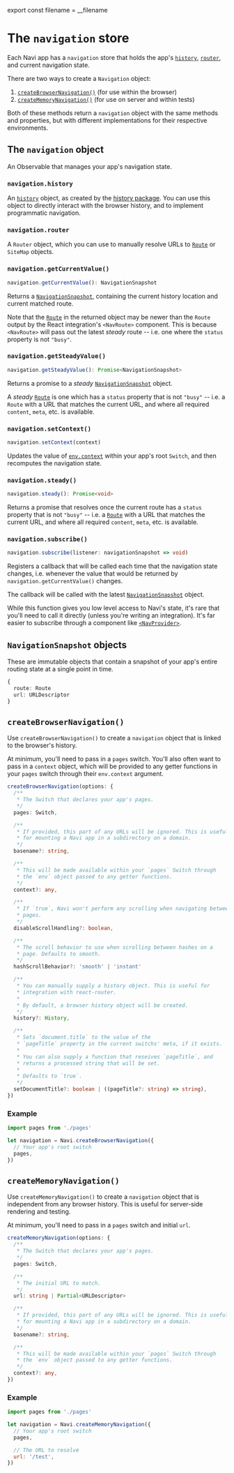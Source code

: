 export const filename = __filename

The `navigation` store
======================

Each Navi app has a `navigation` store that holds the app's [`history`](../history), [`router`](../router), and current navigation state.

There are two ways to create a `Navigation` object:

1. [`createBrowserNavigation()`](#createbrowsernavigation) (for use within the browser)
2. [`createMemoryNavigation()`](#creatememorynavigation) (for use on server and within tests)

Both of these methods return a `navigation` object with the same methods and properties, but with different implementations for their respective environments. 


The `navigation` object
-----------------------

An Observable that manages your app's navigation state.


### `navigation.history`

An [`history`](../history/) object, as created by the [history package](https://www.npmjs.com/package/history). You can use this object to directly interact with the browser history, and to implement programmatic navigation.


### `navigation.router`

A <!--[`Router`](../router/)-->`Router` object, which you can use to manually resolve URLs to [`Route`](../route-and-segment/#route) or `SiteMap` objects.


### `navigation.getCurrentValue()`

```typescript
navigation.getCurrentValue(): NavigationSnapshot
```

Returns a [`NavigationSnapshot`](#navigationsnapshot-interface), containing the current history location and current matched route.

Note that the [`Route`](../route-and-segment/#route) in the returned object may be newer than the `Route` output by the React integration's `<NavRoute>` component. This is because `<NavRoute>` will pass out the latest *steady* route -- i.e. one where the `status` property is not `"busy"`.


### `navigation.getSteadyValue()`

```typescript
navigation.getSteadyValue(): Promise<NavigationSnapshot>
```

Returns a promise to a *steady* [`NavigationSnapshot`](#navigationsnapshot-interface) object.

A *steady* [`Route`](../route-and-segment/#route) is one which has a `status` property that is not `"busy"` -- i.e. a `Route` with a URL that matches the current URL, and where all required `content`, `meta`, etc. is available.


### `navigation.setContext()`

```typescript
navigation.setContext(context)
```

Updates the value of [`env.context`](../declarations/#env-objects) within your app's root `Switch`, and then recomputes the navigation state.


### `navigation.steady()`

```typescript
navigation.steady(): Promise<void>
```

Returns a promise that resolves once the current route has a `status` property that is not `"busy"` -- i.e. a [`Route`](../route-and-segment/#route) with a URL that matches the current URL, and where all required `content`, `meta`, etc. is available.


### `navigation.subscribe()`

```typescript
navigation.subscribe(listener: navigationSnapshot => void)
```

Registers a callback that will be called each time that the navigation state changes, i.e. whenever the value that would be returned by `navigation.getCurrentValue()` changes.

The callback will be called with the latest [`NavigationSnapshot`](#navigationsnapshot-interface) object.

While this function gives you low level access to Navi's state, it's rare that you'll need to call it directly (unless you're writing an integration). It's far easier to subscribe through a component like [`<NavProvider>`](../../integrations/react/#navprovider).


## `NavigationSnapshot` objects

These are immutable objects that contain a snapshot of your app's entire routing state at a single point in time.

```typescript
{
  route: Route
  url: URLDescriptor
}
```

## `createBrowserNavigation()`

Use `createBrowserNavigation()` to create a `navigation` object that is linked to the browser's history.

At minimum, you'll need to pass in a `pages` switch. You'll also often want to pass in a `context` object, which will be provided to any getter functions in your `pages` switch through their `env.context` argument.

```typescript
createBrowserNavigation(options: {
  /**
   * The Switch that declares your app's pages.
   */
  pages: Switch,

  /**
   * If provided, this part of any URLs will be ignored. This is useful
   * for mounting a Navi app in a subdirectory on a domain.
   */
  basename?: string,

  /**
   * This will be made available within your `pages` Switch through
   * the `env` object passed to any getter functions.
   */
  context?: any,

  /**
   * If `true`, Navi won't perform any scrolling when navigating between
   * pages.
   */
  disableScrollHandling?: boolean,

  /**
   * The scroll behavior to use when scrolling between hashes on a
   * page. Defaults to smooth.
   */
  hashScrollBehavior?: 'smooth' | 'instant'

  /**
   * You can manually supply a history object. This is useful for
   * integration with react-router.
   * 
   * By default, a browser history object will be created.
   */
  history?: History,

  /**
   * Sets `document.title` to the value of the
   * `pageTitle` property in the current switchs' meta, if it exists.
   * 
   * You can also supply a function that reseives `pageTitle`, and
   * returns a processed string that will be set.
   * 
   * Defaults to `true`.
   */
  setDocumentTitle?: boolean | ((pageTitle?: string) => string),
})
```

### Example

```js
import pages from './pages'

let navigation = Navi.createBrowserNavigation({
  // Your app's root switch
  pages,
})
```


`createMemoryNavigation()`
--------------------------

Use `createMemoryNavigation()` to create a `navigation` object that is independent from any browser history. This is useful for server-side rendering and testing.

At minimum, you'll need to pass in a `pages` switch and initial `url`.

```typescript
createMemoryNavigation(options: {
  /**
   * The Switch that declares your app's pages.
   */
  pages: Switch,

  /**
   * The initial URL to match.
   */
  url: string | Partial<URLDescriptor>

  /**
   * If provided, this part of any URLs will be ignored. This is useful
   * for mounting a Navi app in a subdirectory on a domain.
   */
  basename?: string,

  /**
   * This will be made available within your `pages` Switch through
   * the `env` object passed to any getter functions.
   */
  context?: any,
})
```

### Example

```js
import pages from './pages'

let navigation = Navi.createMemoryNavigation({
  // Your app's root switch
  pages,

  // The URL to resolve
  url: '/test',
})
```